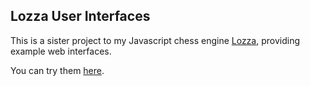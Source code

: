 ## Lozza User Interfaces

This is a sister project to my Javascript chess engine [Lozza](https://github.com/op12no2/lozza), providing example web interfaces. 

You can try them [here](https://op12no2.github.io/lozza-ui/). 

